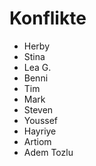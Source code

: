 # Konflikte

- Herby
- Stina
- Lea G. 
- Benni
- Tim
- Mark 
- Steven
- Youssef
- Hayriye
- Artiom
- Adem Tozlu


